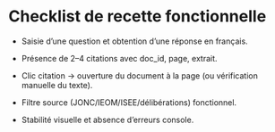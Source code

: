 # Checklist de recette fonctionnelle

* Saisie d’une question et obtention d’une réponse en français.

* Présence de 2–4 citations avec doc\_id, page, extrait.

* Clic citation → ouverture du document à la page (ou vérification manuelle du texte).

* Filtre source (JONC/IEOM/ISEE/délibérations) fonctionnel.

* Stabilité visuelle et absence d’erreurs console.
  